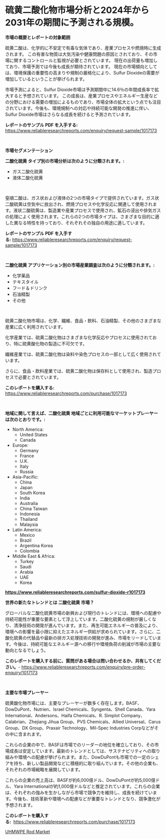 <p><h1>硫黄二酸化物市場分析と2024年から2031年の期間に予測される規模。</h1></p><p><strong>市場の概要とレポートの対象範囲</strong></p>
<p><p>硫黄二酸は、化学的に不安定で有毒な気体であり、産業プロセスや燃焼時に生成されます。 この有害な物質は大気汚染や健康問題の原因とされており、その市場に関するコントロールと監視が必要とされています。 現在の出荷量も増加しており、市場予測では今後も成長が期待されています。 現在の市場傾向としては、環境保護の重要性の高まりや規制の厳格化により、Sulfur Dioxideの需要が増加しているということが挙げられます。</p><p>市場予測によると、Sulfur Dioxide市場は予測期間中に14.6％の年間成長率で拡大すると予想されています。 この成長は、産業プロセスやエネルギー生産などの分野における需要の増加によるものであり、市場全体の拡大という点でも注目されています。今後も、環境規制への対応や持続可能な開発の推進に伴い、Sulfur Dioxide市場はさらなる成長を続けると予測されています。</p></p>
<p><strong>レポートのサンプル PDF を入手する:</strong> <a href="https://www.reliableresearchreports.com/enquiry/request-sample/1017173">https://www.reliableresearchreports.com/enquiry/request-sample/1017173</a></p>
<p>&nbsp;</p>
<p><strong>市場セグメンテーション</strong></p>
<p><strong>二酸化硫黄 タイプ別の市場分析は次のように分類されます。:</strong></p>
<p><ul><li>ガス二酸化硫黄</li><li>液体二酸化硫黄</li></ul></p>
<p>&nbsp;</p>
<p><p>窒順二酸は、ガス状および液体の2つの市場タイプで提供されています。ガス状二酸硫黄は空気中に放出され、燃焼プロセスや化学反応に関連して使用されます。液状二酸硫黄は、製造業や産業プロセスで使用され、鉱石の浸出や排気ガスの処理によく使用されます。これらの2つの市場タイプは、さまざまな目的に適した異なる特性を持っており、それぞれその独自の用途に適しています。</p></p>
<p><strong>レポートのサンプル PDF を入手する:</strong>&nbsp;<a href="https://www.reliableresearchreports.com/enquiry/request-sample/1017173">https://www.reliableresearchreports.com/enquiry/request-sample/1017173</a></p>
<p>&nbsp;</p>
<p><strong> 二酸化硫黄 アプリケーション別の市場産業調査は次のように分類されます。:</strong></p>
<p><ul><li>化学薬品</li><li>テキスタイル</li><li>フード＆ドリンク</li><li>石油精製</li><li>その他</li></ul></p>
<p>&nbsp;</p>
<p><p>硫黄二酸化物市場は、化学、繊維、食品・飲料、石油精製、その他のさまざまな産業に広く利用されています。 </p><p>化学産業では、硫黄二酸化物はさまざまな化学反応やプロセスに使用されており、特に硫黄酸化物の製造に不可欠です。 </p><p>繊維産業では、硫黄二酸化物は染料や染色プロセスの一部として広く使用されています。 </p><p>さらに、食品・飲料産業では、硫黄二酸化物は保存料として使用され、製造プロセスで必要とされています。</p></p>
<p><strong>このレポートを購入する:</strong>&nbsp; <a href="https://www.reliableresearchreports.com/purchase/1017173">https://www.reliableresearchreports.com/purchase/1017173</a></p>
<p>&nbsp;</p>
<p><strong>地域に関して言えば、二酸化硫黄 地域ごとに利用可能なマーケットプレーヤーは次のとおりです。:</strong></p>
<p><ul>
    <li>
        North America:
        <ul>
            <li>United States</li>
            <li>Canada</li>
        </ul>
    </li>
    <li>
        Europe:
        <ul>
            <li>Germany</li>
            <li>France</li>
            <li>U.K.</li>
            <li>Italy</li>
            <li>Russia</li>
        </ul>
    </li>
    <li>
        Asia-Pacific:
        <ul>
            <li>China</li>
            <li>Japan</li>
            <li>South Korea</li>
            <li>India</li>
            <li>Australia</li>
            <li>China Taiwan</li>
            <li>Indonesia</li>
            <li>Thailand</li>
            <li>Malaysia</li>
        </ul>
    </li>
    <li>
        Latin America:
        <ul>
            <li>Mexico</li>
            <li>Brazil</li>
            <li>Argentina Korea</li>
            <li>Colombia</li>
        </ul>
    </li>
    <li>
        Middle East & Africa:
        <ul>
            <li>Turkey</li>
            <li>Saudi</li>
            <li>Arabia</li>
            <li>UAE</li>
            <li>Korea</li>
        </ul>
    </li>
    </ul></p>
<p><strong><a href="https://www.reliableresearchreports.com/sulfur-dioxide-r1017173">https://www.reliableresearchreports.com/sulfur-dioxide-r1017173</a></strong>&nbsp;</p>
<p><strong>世界の新たなトレンドとは 二酸化硫黄 市場？</strong></p>
<p><p>グローバルな二酸化硫黄市場の新興および現行のトレンドには、環境への配慮や持続可能性が重要な要素として浮上しています。二酸化硫黄の規制が厳しくなり、清浄技術の開発が進んでいます。また、再生可能エネルギーの普及により、環境への影響を最小限に抑えたエネルギー供給が求められています。さらに、二酸化硫黄の代替品や最新の排ガス処理技術の開発が進み、市場をリードしています。今後は、持続可能なエネルギー源への移行や環境負荷の削減が市場の主要な動向となるでしょう。</p></p>
<p><strong>このレポートを購入する前に、質問がある場合は問い合わせるか、共有してください。</strong>- <a href="https://www.reliableresearchreports.com/enquiry/pre-order-enquiry/1017173">https://www.reliableresearchreports.com/enquiry/pre-order-enquiry/1017173</a></p>
<p>&nbsp;</p>
<p><strong>主要な市場プレーヤー</strong></p>
<p><p>硫黄酸化物市場には、主要なプレーヤーが数多く存在します。BASF、DowDuPont、Nutrien、Israel Chemicals、Syngenta、Shell Canada、Yara International、Andersons、Haifa Chemicals、R. Simplot Company、Calabrian、Zhejiang Jihua Group、PVS Chemicals、Allied Universal、Carus Group、DX Group、Praxair Technology、Mil-Spec Industries Corpなどがその中に含まれます。</p><p>これらの企業の中で、BASFは市場でのリーダーの地位を確立しており、その市場成長は安定しています。最新のトレンドとしては、サステナビリティへの取り組みや環境への配慮が挙げられます。また、DowDuPontも市場での一定のシェアを持ち、新しい製品開発などに積極的に取り組んでいます。その他の企業も、それぞれの市場戦略を展開しています。</p><p>これらの企業の売上高は、BASFが約6,000億ドル、DowDuPontが約5,000億ドル、Yara Internationalが約1,000億ドルなどと推定されています。これらの企業は、それぞれの強みを生かしながら市場で競争力を維持し、成長を続けています。今後も、技術革新や環境への配慮などが重要なトレンドとなり、競争激化が予想されます。</p></p>
<p><strong>このレポートを購入する:</strong>&nbsp;&nbsp;<a href="https://www.reliableresearchreports.com/purchase/1017173">https://www.reliableresearchreports.com/purchase/1017173</a></p>
<p><p><a href="https://funky-papaya-cf4.notion.site/UHMWPE-Rod-Market-Size-Growth-and-Forecast-from-2024-2031-9f4f14d3a4304b378f388030b754f4b4">UHMWPE Rod Market</a></p></p>